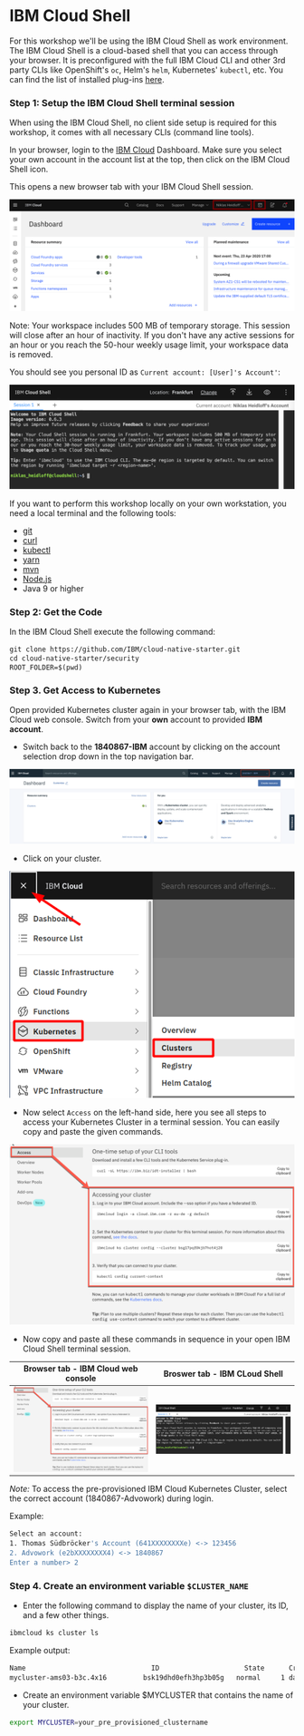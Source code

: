 # IBM Cloud Shell

For this workshop we'll be using the IBM Cloud Shell as work environment. The IBM Cloud Shell is a cloud-based shell that you can access through your browser. It is preconfigured with the full IBM Cloud CLI and other 3rd party CLIs like OpenShift's `oc`, Helm's `helm`, Kubernetes' `kubectl`, etc. You can find the list of installed plug-ins [here](https://cloud.ibm.com/docs/cloud-shell?topic=cloud-shell-plugins-tools).

### Step 1: Setup the IBM Cloud Shell terminal session

When using the IBM Cloud Shell, no client side setup is required for this workshop, it comes with all necessary CLIs (command line tools).

In your browser, login to the [IBM Cloud](https://cloud.ibm.com) Dashboard. Make sure you select your own account in the account list at the top, then click on the IBM Cloud Shell icon.

This opens a new browser tab with your IBM Cloud Shell session. 

![](../../images/cloud-shell-launch.png)

Note: Your workspace includes 500 MB of temporary storage. This session will close after an hour of inactivity. If you don't have any active sessions for an hour or you reach the 50-hour weekly usage limit, your workspace data is removed.

You should see you personal ID as `Current account: [User]'s Account'`:

![](../../images/cloud-shell.png)

If you want to perform this workshop locally on your own workstation, you need a local terminal and the following tools: 

* [git](https://git-scm.com/book/en/v2/Getting-Started-Installing-Git)
* [curl](https://curl.haxx.se/download.html)
* [kubectl](https://kubernetes.io/docs/reference/kubectl/overview/)
* [yarn](https://yarnpkg.com)
* [mvn](https://maven.apache.org/ref/3.6.3/maven-embedder/cli.html)
* [Node.js](https://nodejs.org/en/)
* Java 9 or higher

### Step 2: Get the Code

In the IBM Cloud Shell execute the following command:

```
git clone https://github.com/IBM/cloud-native-starter.git
cd cloud-native-starter/security
ROOT_FOLDER=$(pwd)  
```

### Step 3. Get Access to Kubernetes

Open provided Kubernetes cluster again in your browser tab, with the IBM Cloud web console. Switch from your **own** account to provided  **IBM account**.

* Switch back to the  **1840867-IBM** account by clicking on the account selection drop down in the top navigation bar.

![](../../images/cluster-ibmaccount.png)

* Click on your cluster.

![](../../images/kubernetes-cluster-launch2.png)

* Now select `Access` on the left-hand side, here you see all steps to access your Kubernetes Cluster in a terminal session. You can easily copy and paste the given commands.

![](../../images/cluster-access-commands.png)

* Now copy and paste all these commands in sequence in your open IBM Cloud Shell terminal session.

| Browser tab - IBM Cloud web console | Broswer tab - IBM CLoud Shell  |
| - | - |
|![](../../images/cluster-access-commands.png)| ![](../../images/cloud-shell.png) |

_Note:_ To access the pre-provisioned IBM Cloud Kubernetes Cluster, select the correct account (1840867-Advowork) during login.

Example:

```sh
Select an account:
1. Thomas Südbröcker's Account (641XXXXXXXXe) <-> 123456
2. Advowork (e2bXXXXXXXX4) <-> 1840867
Enter a number> 2
```

### Step 4. Create an environment variable `$CLUSTER_NAME`

* Enter the following command to display the name of your cluster, its ID, and a few other things.

```sh
ibmcloud ks cluster ls
```

Example output:

```sh
Name                               ID                     State      Created        Workers   Location    Version                   Resource Group Name   Provider   
mycluster-ams03-b3c.4x16         bsk19dhd0efh3hp3b05g   normal     1 day ago      2         Dallas      1.17.9_1534               default               classic
```

* Create an environment variable $MYCLUSTER that contains the name of your cluster.

```sh
export MYCLUSTER=your_pre_provisioned_clustername
```
